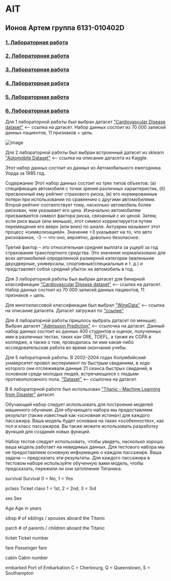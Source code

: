 # AIT

## Ионов Артем группа 6131-010402D

### [1. Лабораторная работа](https://github.com/sat4h/AIT/blob/98c145a148a73b1423144aebe9f0936d091fc45a/LR1Ionov/6131_IonovA_lab_1_pandas.ipynb)

### [2. Лабораторная работа](https://github.com/sat4h/AIT/blob/a41131e333a37cd725b76d2e22fb268328b68e07/LR2Ionov/6131_IonovA_lab_2_plots.ipynb)

### [3. Лабораторная работа](https://github.com/sat4h/AIT/blob/98c145a148a73b1423144aebe9f0936d091fc45a/LR3Ionov/6131_IonovA_lab_3_kNN.ipynb)

### [4. Лабораторная работа](https://github.com/sat4h/AIT/blob/98c145a148a73b1423144aebe9f0936d091fc45a/LR4Ionov/6131_IonovA_lab_4_tree.ipynb)

### [5. Лабораторная работа](https://github.com/sat4h/AIT/blob/b1f009827cd006c930dfc552185983b4985b56bb/LR5Ionov/6131_IonovA_lab_5_regression.ipynb)

### [6. Лабораторная работа](https://github.com/sat4h/AIT/blob/f96c9a4ad9b154ccf5b2d8257ce0ad264d83e682/LR6Ionov/6131_Ionov_lab_6_boosting.ipynb)

Для 1 лабораторной работы был выбран датасет ["Cardiovascular Disease dataset"](https://www.kaggle.com/datasets/sulianova/cardiovascular-disease-dataset) <-- ссылка на датасет. Набор данных состоит из 70 000 записей данных пациентов, 11 признаков + цель.

![image](https://github.com/sat4h/AIT/assets/146749026/27122a0a-9316-412c-919a-70a7ffcc3582)

Для 2 лабораторной работы был выбран встроенный датасет из sklearn ["Automobile Dataset"](https://www.kaggle.com/datasets/toramky/automobile-dataset) <-- ссылка на описание датасета из Kaggle. 

Этот набор данных состоит из данных из Автомобильного ежегодника Уорда за 1985 год.

Содержание
Этот набор данных состоит из трех типов объектов: (а) спецификация автомобиля с точки зрения различных характеристик, (б) присвоенный ему рейтинг страхового риска, (в) его нормированные потери при использовании по сравнению с другими автомобилями. Второй рейтинг соответствует тому, насколько автомобиль более рискован, чем указывает его цена. Изначально автомобилям присваивается символ фактора риска, связанный с их ценой. Затем, если риск выше (или меньше), этот символ корректируется путем перемещения его вверх (или вниз) по шкале. Актуарии называют этот процесс «символизацией». Значение +3 указывает на то, что авто рискованное, -3 — что оно, вероятно, довольно безопасное.

Третий фактор – это относительная средняя выплата за ущерб за год страхования транспортного средства. Это значение нормализовано для всех автомобилей определенной размерной категории (маленькие двухдверные, универсалы, спортивные/специальные и т. д.) и представляет собой средний убыток на автомобиль в год.
        
Для 3 лабораторной работы был выбран датасет для бинарной классификации ["Cardiovascular Disease dataset"](https://www.kaggle.com/datasets/sulianova/cardiovascular-disease-dataset) <-- ссылка на датасет. Набор данных состоит из 70 000 записей данных пациентов, 11 признаков + цель.

Для многоклассовой классификации был выбрал ["WineData"](https://archive.ics.uci.edu/dataset/109/wine) <-- ссылка на описание датасета. Датасет загружал по ["ссылке"](https://archive.ics.uci.edu/ml/machine-learning-databases/wine/wine.data) 

Для 4 лабораторной работы пришлось выбрать датасет по меньше). Выбран датасет ["Admission Prediction"](https://www.kaggle.com/datasets/mananmehta02/admission-prediction) <-- ссылочка на датасет. Данный набор данных состоит из данных 400 студентов и оценок, полученных ими в различных тестах, таких как GRE, TOEFL, а также их CGPA в колледже, а также о том, проводилась ли ими какая-либо исследовательская работа во время окончания учебы. 

Для 5 лабораторной работы. В 2002–2004 годах Колумбийский университет провел эксперимент по быстрым свиданиям, в ходе которого они отслеживали данные 21 сеанса быстрых свиданий, в основном среди молодых людей, встречающихся с людьми противоположного пола. ["Dataset"](https://www.kaggle.com/datasets/mexwell/speed-dating/data) <-- ссылочка на датасет.

В 6 лабораторной работе был использован ["Titanic - Machine Learning from Disaster"]([https://www.kaggle.com/datasets/shubh0799/churn-modelling/data](https://www.kaggle.com/c/titanic/data?select=gender_submission.csv)) датасет.

Обучающий набор следует использовать для построения моделей машинного обучения. Для обучающего набора мы предоставляем результат (также известный как «основная истина») для каждого пассажира. Ваша модель будет основана на таких «особенностях», как пол и класс пассажиров. Вы также можете использовать разработку функций для создания новых функций.

Набор тестов следует использовать, чтобы увидеть, насколько хорошо ваша модель работает на невидимых данных. Для тестового набора мы не предоставляем основную информацию о каждом пассажире. Ваша задача — предсказать эти результаты. Для каждого пассажира в тестовом наборе используйте обученную вами модель, чтобы предсказать, пережили ли они затопление Титаника.

survival	Survival	0 = No, 1 = Yes

pclass	Ticket class	1 = 1st, 2 = 2nd, 3 = 3rd

sex	Sex	

Age	Age in years	

sibsp	# of siblings / spouses aboard the Titanic	

parch	# of parents / children aboard the Titanic	

ticket	Ticket number	

fare	Passenger fare	

cabin	Cabin number	

embarked	Port of Embarkation	C = Cherbourg, Q = Queenstown, S = Southampton

